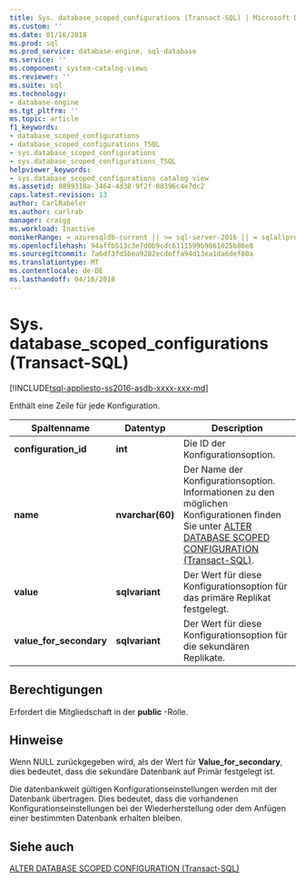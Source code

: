 ```yaml
---
title: Sys. database_scoped_configurations (Transact-SQL) | Microsoft Docs
ms.custom: ''
ms.date: 01/16/2018
ms.prod: sql
ms.prod_service: database-engine, sql-database
ms.service: ''
ms.component: system-catalog-views
ms.reviewer: ''
ms.suite: sql
ms.technology:
- database-engine
ms.tgt_pltfrm: ''
ms.topic: article
f1_keywords:
- database_scoped_configurations
- database_scoped_configurations_TSQL
- sys.database_scoped_configurations
- sys.database_scoped_configurations_TSQL
helpviewer_keywords:
- sys.database_scoped_configurations catalog view
ms.assetid: 8899310a-3464-4d38-9f2f-88396c4e7dc2
caps.latest.revision: 13
author: CarlRabeler
ms.author: carlrab
manager: craigg
ms.workload: Inactive
monikerRange: = azuresqldb-current || >= sql-server-2016 || = sqlallproducts-allversions
ms.openlocfilehash: 94affb513c3e7d0b9cdc6111599b9861025b86e8
ms.sourcegitcommit: 7a6df3fd5bea9282ecdeffa94d13ea1da6def80a
ms.translationtype: MT
ms.contentlocale: de-DE
ms.lasthandoff: 04/16/2018
---
```

# <a name="sysdatabasescopedconfigurations-transact-sql"></a>Sys. database_scoped_configurations (Transact-SQL)
[!INCLUDE[tsql-appliesto-ss2016-asdb-xxxx-xxx-md](../../includes/tsql-appliesto-ss2016-asdb-xxxx-xxx-md.md)]

  Enthält eine Zeile für jede Konfiguration. 
  
|Spaltenname|Datentyp|Description|  
|-----------------|---------------|-----------------|  
|**configuration_id**|**int**|Die ID der Konfigurationsoption.|  
|**name**|**nvarchar(60)**|Der Name der Konfigurationsoption. Informationen zu den möglichen Konfigurationen finden Sie unter [ALTER DATABASE SCOPED CONFIGURATION &#40;Transact-SQL&#41;](../../t-sql/statements/alter-database-scoped-configuration-transact-sql.md).|  
|**value**|**sqlvariant**|Der Wert für diese Konfigurationsoption für das primäre Replikat festgelegt.|  
|**value_for_secondary**|**sqlvariant**|Der Wert für diese Konfigurationsoption für die sekundären Replikate.|  
  
##  <a name="Permissions"></a> Berechtigungen  
 Erfordert die Mitgliedschaft in der **public** -Rolle.  
  
## <a name="remarks"></a>Hinweise  
 Wenn NULL zurückgegeben wird, als der Wert für **Value_for_secondary**, dies bedeutet, dass die sekundäre Datenbank auf Primär festgelegt ist.  
 
 Die datenbankweit gültigen Konfigurationseinstellungen werden mit der Datenbank übertragen. Dies bedeutet, dass die vorhandenen Konfigurationseinstellungen bei der Wiederherstellung oder dem Anfügen einer bestimmten Datenbank erhalten bleiben.
  
## <a name="see-also"></a>Siehe auch  
 [ALTER DATABASE SCOPED CONFIGURATION (Transact-SQL)](../../t-sql/statements/alter-database-scoped-configuration-transact-sql.md)  
  
  
